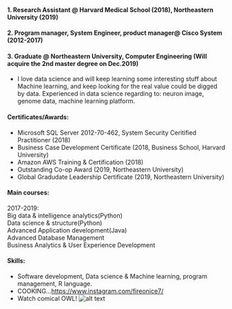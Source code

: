 #### 1. Research Assistant @ Harvard Medical School (2018), Northeastern University (2019)
#### 2. Program manager, System Engineer, product manager@ Cisco System (2012-2017)
#### 3. Graduate @ Northeastern University, Computer Engineering  (Will acquire the 2nd master degree on Dec.2019)  

*  I love data science and will keep learning some interesting stuff about Machine learning, and keep looking for the real value could be digged by data. Experienced in data science regarding to: neuron image, genome data, machine learning platform.

#### Certificates/Awards:  
* Microsoft SQL Server 2012-70-462, System Security Ceritified Practitioner (2018)  
* Business Case Development Certificate (2018, Business School, Harvard University)  
* Amazon AWS Training & Certification (2018)  
* Outstanding Co-op Award (2019, Northeastern University)
* Global Gradudate Leadership Certificate (2019, Northeastern University)

#### Main courses:  
2017-2019:  
            Big data & intelligence analytics(Python)  
            Data science & structure(Python)  
            Advanced Application development(Java)  
            Advanced Database Management  
            Business Analytics & User Experience Development
            
#### Skills:  
*  Software development, Data science & Machine learning, program management, R language.
*  COOKING...https://www.instagram.com/fireonice7/
*  Watch comical OWL! ![alt text](https://i0.wp.com/www.whats-your-sign.com/wp-content/uploads/2018/01/AnimalSymbolismOwl1.jpg)


